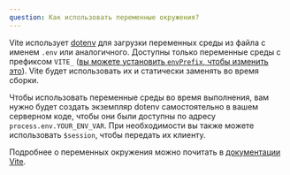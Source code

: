 ```yaml
---
question: Как использовать переменные окружения?
---
```


Vite использует [dotenv](https://github.com/motdotla/dotenv) для загрузки переменных среды из файла с именем `.env` или аналогичного. Доступны только переменные среды с префиксом `VITE_` ([вы можете установить `envPrefix`, чтобы изменить это](https://vitejs.dev/config/#envprefix)). Vite будет использовать их и статически заменять во время сборки.

Чтобы использовать переменные среды во время выполнения, вам нужно будет создать экземпляр dotenv самостоятельно в вашем серверном коде, чтобы они были доступны по адресу `process.env.YOUR_ENV_VAR`. При необходимости вы также можете использовать `$session`, чтобы передать их клиенту.

Подробнее о переменных окружения можно почитать в [документации Vite](https://vitejs.dev/guide/env-and-mode.html#env-files).